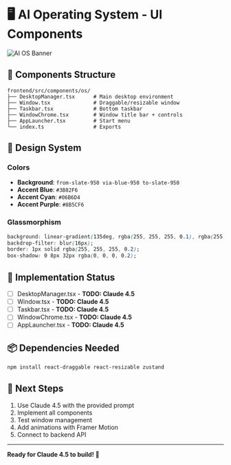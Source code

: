 # 🖥️ AI Operating System - UI Components

![AI OS Banner](https://images.unsplash.com/photo-1633356122544-f134324a6cee?w=1200&h=400&fit=crop)

## 📁 Components Structure

```
frontend/src/components/os/
├── DesktopManager.tsx      # Main desktop environment
├── Window.tsx              # Draggable/resizable window
├── Taskbar.tsx             # Bottom taskbar
├── WindowChrome.tsx        # Window title bar + controls
├── AppLauncher.tsx         # Start menu
└── index.ts                # Exports
```

## 🎨 Design System

### Colors
- **Background**: `from-slate-950 via-blue-950 to-slate-950`
- **Accent Blue**: `#3B82F6`
- **Accent Cyan**: `#06B6D4`
- **Accent Purple**: `#8B5CF6`

### Glassmorphism
```css
background: linear-gradient(135deg, rgba(255, 255, 255, 0.1), rgba(255, 255, 255, 0.05));
backdrop-filter: blur(16px);
border: 1px solid rgba(255, 255, 255, 0.2);
box-shadow: 0 8px 32px rgba(0, 0, 0, 0.2);
```

## 🚀 Implementation Status

- [ ] DesktopManager.tsx - **TODO: Claude 4.5**
- [ ] Window.tsx - **TODO: Claude 4.5**
- [ ] Taskbar.tsx - **TODO: Claude 4.5**
- [ ] WindowChrome.tsx - **TODO: Claude 4.5**
- [ ] AppLauncher.tsx - **TODO: Claude 4.5**

## 📦 Dependencies Needed

```bash
npm install react-draggable react-resizable zustand
```

## 🎯 Next Steps

1. Use Claude 4.5 with the provided prompt
2. Implement all components
3. Test window management
4. Add animations with Framer Motion
5. Connect to backend API

---

**Ready for Claude 4.5 to build! 🚀**
